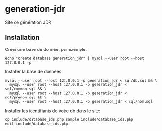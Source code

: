 # generation-jdr
Site de génération JDR

## Installation

Créer une base de donnée, par exemple:

    echo "create database generation_jdr" | mysql --user root --host 127.0.0.1 -p

Installer la base de données:

    mysql --user root --host 127.0.0.1 -p generation_jdr < sql/db.sql && \
      mysql --user root --host 127.0.0.1 -p generation_jdr < sql/common.sql && \
      mysql --user root --host 127.0.0.1 -p generation_jdr < sql/prenom.sql && \
      mysql --user root --host 127.0.0.1 -p generation_jdr < sql/nom.sql

Installer les identifiants de votre db dans le site:

    cp include/database_ids.php.sample include/database_ids.php
    edit include/database_ids.php

